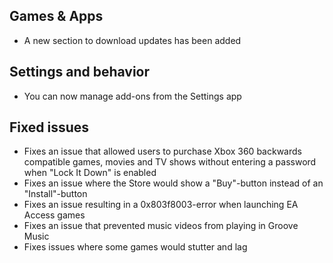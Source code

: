 ## Games & Apps
- A new section to download updates has been added

## Settings and behavior
- You can now manage add-ons from the Settings app

## Fixed issues
- Fixes an issue that allowed users to purchase Xbox 360 backwards compatible games, movies and TV shows without entering a password when "Lock It Down" is enabled
- Fixes an issue where the Store would show a "Buy"-button instead of an "Install"-button
- Fixes an issue resulting in a 0x803f8003-error when launching EA Access games
- Fixes an issue that prevented music videos from playing in Groove Music
- Fixes issues where some games would stutter and lag